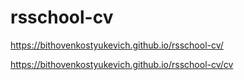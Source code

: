# rsschool-cv
https://bithovenkostyukevich.github.io/rsschool-cv/
 
https://bithovenkostyukevich.github.io/rsschool-cv/cv



